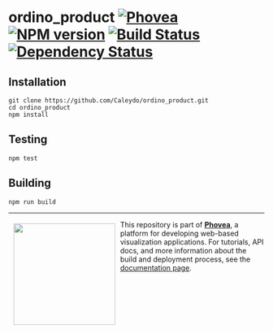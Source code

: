 ordino_product [![Phovea][phovea-image]][phovea-url] [![NPM version][npm-image]][npm-url] [![Build Status][travis-image]][travis-url] [![Dependency Status][daviddm-image]][daviddm-url]
=====================



Installation
------------

```
git clone https://github.com/Caleydo/ordino_product.git
cd ordino_product
npm install
```

Testing
-------

```
npm test
```

Building
--------

```
npm run build
```



***

<a href="https://caleydo.org"><img src="http://caleydo.org/assets/images/logos/caleydo.svg" align="left" width="200px" hspace="10" vspace="6"></a>
This repository is part of **[Phovea](http://phovea.caleydo.org/)**, a platform for developing web-based visualization applications. For tutorials, API docs, and more information about the build and deployment process, see the [documentation page](http://phovea.caleydo.org).


[phovea-image]: https://img.shields.io/badge/Phovea-Product-FABC15.svg
[phovea-url]: https://phovea.caleydo.org
[npm-image]: https://badge.fury.io/js/ordino_product.svg
[npm-url]: https://npmjs.org/package/ordino_product
[travis-image]: https://travis-ci.org/Caleydo/ordino_product.svg?branch=master
[travis-url]: https://travis-ci.org/Caleydo/ordino_product
[daviddm-image]: https://david-dm.org/Caleydo/ordino_product/status.svg
[daviddm-url]: https://david-dm.org/Caleydo/ordino_product
